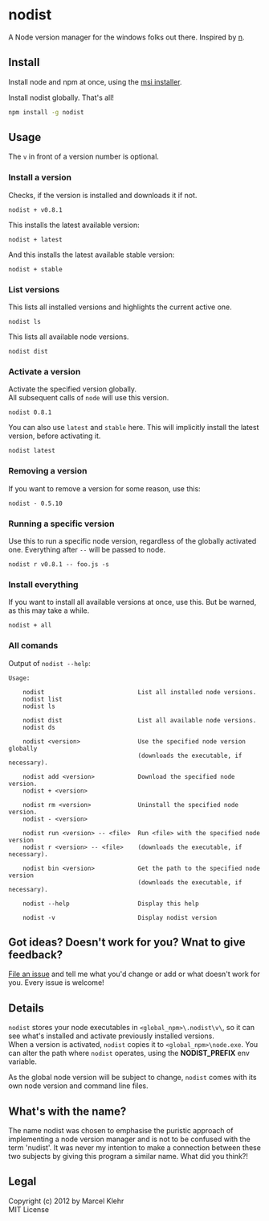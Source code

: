 # nodist
A Node version manager for the windows folks out there. Inspired by [n](https://github.com/visionmedia/n).

## Install
Install node and npm at once, using the [msi installer](http://nodejs.org/#download).

Install nodist globally. That's all!
```sh
npm install -g nodist
```

## Usage
The `v` in front of a version number is optional.

### Install a version
Checks, if the version is installed and downloads it if not.
```
nodist + v0.8.1
```

This installs the latest available version:
```
nodist + latest
```

And this installs the latest available stable version:
```
nodist + stable
```

### List versions
This lists all installed versions and highlights the current active one.
```
nodist ls
```

This lists all available node versions.
```
nodist dist
```

### Activate a version
Activate the specified version globally.  
All subsequent calls of `node` will use this version.
```
nodist 0.8.1
```

You can also use `latest` and `stable` here. This will implicitly install the latest version, before activating it.
```
nodist latest
```

### Removing a version
If you want to remove a version for some reason, use this:
```
nodist - 0.5.10
```

### Running a specific version
Use this to run a specific node version, regardless of the globally activated one.
Everything after `--` will be passed to node.
```
nodist r v0.8.1 -- foo.js -s
```

### Install everything
If you want to install all available versions at once, use this.
But be warned, as this may take a while.
```
nodist + all
```


### All comands
Output of `nodist --help`:
```
Usage:

    nodist                          List all installed node versions.
    nodist list
    nodist ls

    nodist dist                     List all available node versions.
    nodist ds

    nodist <version>                Use the specified node version globally
                                    (downloads the executable, if necessary).

    nodist add <version>            Download the specified node version.
    nodist + <version>

    nodist rm <version>             Uninstall the specified node version.
    nodist - <version>

    nodist run <version> -- <file>  Run <file> with the specified node version
    nodist r <version> -- <file>    (downloads the executable, if necessary).

    nodist bin <version>            Get the path to the specified node version
                                    (downloads the executable, if necessary).

    nodist --help                   Display this help

    nodist -v                       Display nodist version
```


## Got ideas?  Doesn't work for you? Wnat to give feedback?
[File an issue](https://github.com/marcelklehr/nodist/issues) and tell me what you'd change or add or what doesn't work for you. Every issue is welcome!

## Details
`nodist` stores your node executables in `<global_npm>\.nodist\v\`, so it can see what's installed and activate previously installed versions.  
When a version is activated, `nodist` copies it to `<global_npm>\node.exe`. You can alter the path where `nodist` operates, using the **NODIST_PREFIX** env variable.

As the global node version will be subject to change, `nodist` comes with its own node version and command line files.

## What's with the name?
The name nodist was chosen to emphasise the puristic approach of implementing a node version manager and is not to be confused with the term 'nudist'. It was never my intention to make a connection between these two subjects by giving this program a similar name. What did you think?!

## Legal
Copyright (c) 2012 by Marcel Klehr  
MIT License